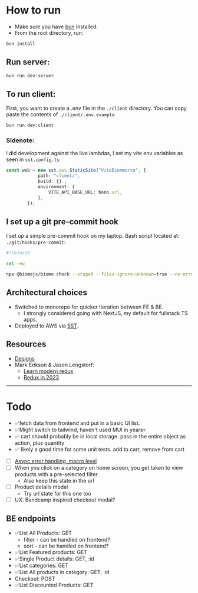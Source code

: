 # How to run
- Make sure you have [bun](https://bun.sh/) installed.
- From the root directory, run:

```bash
bun install
```
## Run server:

```bash
bun run dev:server
```

## To run client:

First, you want to create a .env file in the `./client` directory.
You can copy paste the contents of `./client/.env.example`

```bash
bun run dev:client
```

### Sidenote:
I did development against the live lambdas, I set my vite env variables as seen in `sst.config.ts`
```ts
const web = new sst.aws.StaticSite("ViteEcommerce", {
			path: "client/",
			build: {} ,
			environment: {
				VITE_API_BASE_URL: hono.url,
			},
		});
```

## I set up a git pre-commit hook

I set up a simple pre-commit hook on my laptop.
Bash script located at: `./git/hooks/pre-commit`:

```sh
#!/bin/sh

set -eu

npx @biomejs/biome check --staged --files-ignore-unknown=true --no-errors-on-unmatched
```


## Architectural choices
- Switched to monorepo for quicker iteration between FE & BE.
  - I strongly considered going with NextJS, my default for fullstack TS apps.
- Deployed to AWS via [SST](https://ion.sst.dev/).


## Resources
- [Designs](https://www.figma.com/design/eNV3PGUxZz3EvvpnJplCAD/E-Commerce-UI-Kit-(Community)?node-id=0-1&t=AMzc6NsEyc4y7M9q-1)
- Mark Erikson & Jason Lengstorf:
  - [Learn modern redux](https://www.youtube.com/watch?v=9zySeP5vH9c&pp=ygUcbWFyayBlcmlrc29uIGphc29uIGxlbmdzdG9yZg%3D%3D)
  - [Redux in 2023](https://www.youtube.com/watch?v=MLbXjCddf3A&pp=ygUcbWFyayBlcmlrc29uIGphc29uIGxlbmdzdG9yZg%3D%3D)

---

# Todo
- ✅fetch data from frontend and put in a basic UI list.
- ✅Might switch to tailwind, haven't used MUI in years💀
- ✅ cart should probably be in local storage. pass in the entire object as action, plus quantity
- ✅ likely a good time for some unit tests. add to cart, remove from cart
- [ ] [Async error handling, macro level](https://redux-toolkit.js.org/rtk-query/usage/error-handling#handling-errors-at-a-macro-level)
- [ ] When you click on a category on home screen, you get taken to view products with a pre-selected filter
  - Also keep this state in the url
- [ ] Product details modal
  - Try url state for this one too
- [ ] UX: Bandcamp inspired checkout modal?

## BE endpoints
  - ✅List All Products: GET
    - filter - can be handled on frontend?
    - sort - can be handled on frontend?
  - ✅List Featured products: GET
  - ✅Single Product details: GET, :id
  - ✅List categories: GET
  - ✅List All products in category: GET, :id
  - Checkout: POST
  - ✅List Discounted Products: GET
